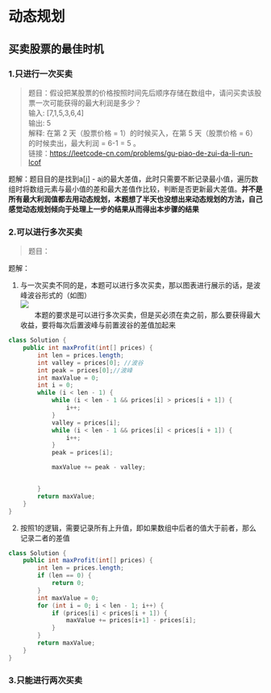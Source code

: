 # 动态规划
## 买卖股票的最佳时机
### 1.只进行一次买卖

> 题目：假设把某股票的价格按照时间先后顺序存储在数组中，请问买卖该股票一次可能获得的最大利润是多少？  
输入: [7,1,5,3,6,4]  
输出: 5  
解释: 在第 2 天（股票价格 = 1）的时候买入，在第 5 天（股票价格 = 6）的时候卖出，最大利润 = 6-1 = 5 。   
链接：https://leetcode-cn.com/problems/gu-piao-de-zui-da-li-run-lcof

题解：题目目的是找到a[j] - a[i](j>i)的最大差值，此时只需要不断记录最小值，遍历数组时将数组元素与最小值的差和最大差值作比较，判断是否更新最大差值。**并不是所有最大利润值都去用动态规划，本题想了半天也没想出来动态规划的方法，自己感觉动态规划倾向于处理上一步的结果从而得出本步骤的结果**

### 2.可以进行多次买卖
>题目：


题解：  
1. 与一次买卖不同的是，本题可以进行多次买卖，那以图表进行展示的话，是波峰波谷形式的（如图）  
![](https://pic.leetcode-cn.com/d447f96d20d1cfded20a5d08993b3658ed08e295ecc9aea300ad5e3f4466e0fe-file_1555699515174)  
&emsp;&emsp;本题的要求是可以进行多次买卖，但是买必须在卖之前，那么要获得最大收益，要将每次后置波峰与前置波谷的差值加起来
```java
class Solution {
    public int maxProfit(int[] prices) {
        int len = prices.length;
        int valley = prices[0]; //波谷
        int peak = prices[0];//波峰
        int maxValue = 0;
        int i = 0;
        while (i < len - 1) {
            while (i < len - 1 && prices[i] > prices[i + 1]) {
                i++;
            }
            valley = prices[i];
            while (i < len - 1 && prices[i] < prices[i + 1]) {
                i++;
            }
            peak = prices[i];

            maxValue += peak - valley;


        }
        return maxValue;
    }
}
```

2. 按照1的逻辑，需要记录所有上升值，即如果数组中后者的值大于前者，那么记录二者的差值
```java
class Solution {
    public int maxProfit(int[] prices) {
        int len = prices.length;
        if (len == 0) {
            return 0;
        }
        int maxValue = 0;
        for (int i = 0; i < len - 1; i++) {
            if (prices[i] < prices[i + 1]) {
                maxValue += prices[i+1] - prices[i];
            }
        }
        return maxValue;
    }
}
```

### 3.只能进行两次买卖


